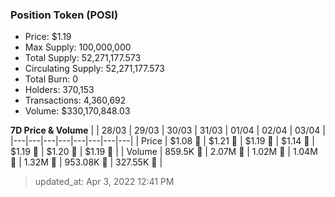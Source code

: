 
  ### Position Token (POSI)
  - Price: $1.19
  - Max Supply: 100,000,000
  - Total Supply: 52,271,177.573
  - Circulating Supply: 52,271,177.573
  - Total Burn: 0
  - Holders: 370,153
  - Transactions: 4,360,692
  - Volume: $330,170,848.03

  **7D Price & Volume**
  | | 28&#x2F;03 | 29&#x2F;03 | 30&#x2F;03 | 31&#x2F;03 | 01&#x2F;04 | 02&#x2F;04 | 03&#x2F;04 |
  |---|---|---|---|---|---|---|---|
  | Price | $1.08 🚀 | $1.21 🚀 | $1.19 🔻 | $1.14 🔻 | $1.19 🚀 | $1.20 🚀 | $1.19 🔻 |
  | Volume | 859.5K 🔻 | 2.07M 🚀 | 1.02M 🔻 | 1.04M 🚀 | 1.32M 🚀 | 953.08K 🔻 | 327.55K 🔻 |

  > updated_at: Apr 3, 2022 12:41 PM
